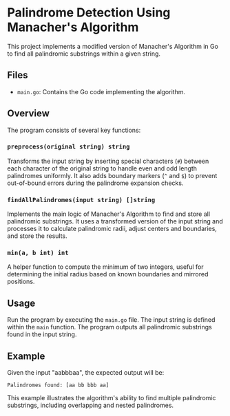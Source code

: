 
# Palindrome Detection Using Manacher's Algorithm

This project implements a modified version of Manacher's Algorithm in Go to find all palindromic substrings within a given string.

## Files
- `main.go`: Contains the Go code implementing the algorithm.

## Overview
The program consists of several key functions:

### `preprocess(original string) string`
Transforms the input string by inserting special characters (`#`) between each character of the original string to handle even and odd length palindromes uniformly. It also adds boundary markers (`^` and `$`) to prevent out-of-bound errors during the palindrome expansion checks.

### `findAllPalindromes(input string) []string`
Implements the main logic of Manacher's Algorithm to find and store all palindromic substrings. It uses a transformed version of the input string and processes it to calculate palindromic radii, adjust centers and boundaries, and store the results.

### `min(a, b int) int`
A helper function to compute the minimum of two integers, useful for determining the initial radius based on known boundaries and mirrored positions.

## Usage
Run the program by executing the `main.go` file. The input string is defined within the `main` function. The program outputs all palindromic substrings found in the input string.

## Example
Given the input "aabbbaa", the expected output will be:
```
Palindromes found: [aa bb bbb aa]
```

This example illustrates the algorithm's ability to find multiple palindromic substrings, including overlapping and nested palindromes.
